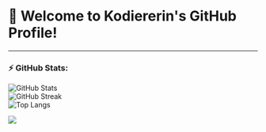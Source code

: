 # 🌟 Welcome to Kodiererin's GitHub Profile!

---

### ⚡ GitHub Stats:
![GitHub Stats](https://github-readme-stats.vercel.app/api?username=Kodiererin&theme=radical&hide_border=true&include_all_commits=true&count_private=true)<br/>
![GitHub Streak](https://github-readme-streak-stats.herokuapp.com/?user=Kodiererin&theme=radical&hide_border=true)<br/>
![Top Langs](https://github-readme-stats.vercel.app/api/top-langs/?username=Kodiererin&theme=radical&hide_border=true&layout=compact&langs_count=8)


[![](https://visitcount.itsvg.in/api?id=Kodiererin&label=Profile+Views&icon=0&pretty=true)](https://visitcount.itsvg.in)
